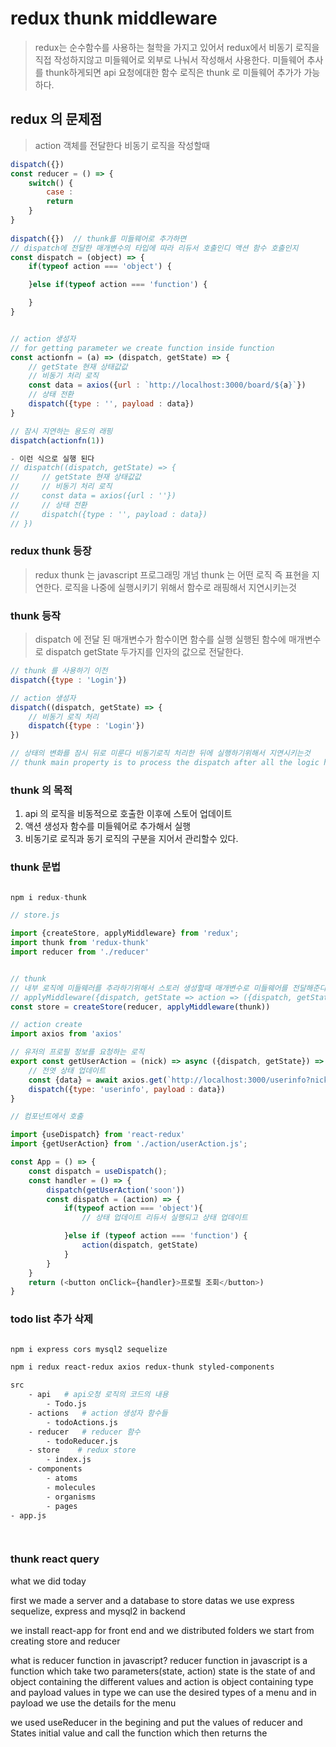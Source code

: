 # redux thunk middleware
> redux는 순수함수를 사용하는 철학을 가지고 있어서
> redux에서 비동기 로직을  직접 작성하지않고 미들웨어로 외부로 나눠서 작성해서 사용한다.
> 미들웨어 추사를 thunk하게되면 api 요청에대한 함수 로직은 thunk 로 미들웨어 추가가 가능하다.

## redux 의 문제점
> action 객체를 전달한다
> 비동기 로직을 작성할때 

```js
dispatch({})
const reducer = () => {
    switch() {
        case :
        return
    }
}
    
dispatch({})  // thunk를 미들웨어로 추가하면
// dispatch에 전달한 매개변수의 타입에 따라 리듀서 호출인디 액션 함수 호출인지
const dispatch = (object) => {
    if(typeof action === 'object') {

    }else if(typeof action === 'function') {

    }
}


// action 생성자
// for getting parameter we create function inside function
const actionfn = (a) => (dispatch, getState) => {
    // getState 현재 상태값값
    // 비동기 처리 로직
    const data = axios({url : `http://localhost:3000/board/${a}`})
    // 상태 전환
    dispatch({type : '', payload : data})
}

// 잠시 지연하는 용도의 래핑
dispatch(actionfn(1))

- 이런 식으로 실행 된다
// dispatch((dispatch, getState) => {
//     // getState 현재 상태값값
//     // 비동기 처리 로직
//     const data = axios({url : ''})
//     // 상태 전환
//     dispatch({type : '', payload : data})
// })
```

### redux thunk 등장
> redux thunk 는 javascript 프로그래밍 개넘
> thunk 는 어떤 로직 즉 표현을 지연한다. 로직을 나중에 실행시키기 위해서 
> 함수로 래핑해서 지연시키는것

### thunk 등작
> dispatch 에 전달 된 매개변수가 함수이면 함수를 실행
> 실행된 함수에 매개변수로 dispatch getState 두가지를 인자의 값으로 전달한다.


```js
// thunk 를 사용하기 이전
dispatch({type : 'Login'})

// action 생성자
dispatch((dispatch, getState) => {
    // 비동기 로직 처리
    dispatch({type : 'Login'})
})

// 상태의 변화를 잠시 뒤로 미룬다 비동기로직 처리한 뒤에 실행하기위해서 지연시키는것
// thunk main property is to process the dispatch after all the logic has been completed processed action function will be processed first and then the dispatch

```

### thunk 의 목적
1. api 의 로직을 비동적으로 호출한 이후에 스토어 업데이트
2. 액션 생성자 함수를 미들웨어로 추가해서 실행
3. 비동기로 로직과 동기 로직의 구분을 지어서 관리할수 있다.

### thunk 문법
```js

npm i redux-thunk

// store.js

import {createStore, applyMiddleware} from 'redux';
import thunk from 'redux-thunk'
import reducer from './reducer'


// thunk
// 내부 로직에 미들웨러를 추라하기위해서 스토러 생성할때 매개변수로 미들웨어를 전달해준다
// applyMiddleware({dispatch, getState => action => ({dispatch, getState} => {})}) function processes in this way
const store = createStore(reducer, applyMiddleware(thunk))

// action create
import axios from 'axios'

// 유저의 프로필 정보를 요청하는 로직
export const getUserAction = (nick) => async ({dispatch, getState}) => {
    // 전엿 상태 업데이트
    const {data} = await axios.get(`http://localhost:3000/userinfo?nick=${nick}`)
    dispatch({type: 'userinfo', payload : data})
} 

// 컴포넌트에서 호출

import {useDispatch} from 'react-redux'
import {getUserAction} from './action/userAction.js';

const App = () => {
    const dispatch = useDispatch();
    const handler = () => {
        dispatch(getUserAction('soon'))
        const dispatch = (action) => {
            if(typeof action === 'object'){
                // 상태 업데이트 리듀서 실행되고 상태 업데이트

            }else if (typeof action === 'function') {
                action(dispatch, getState)
            }
        }
    }
    return (<button onClick={handler}>프로필 조회</button>)
}
```

### todo list 추가 삭제



```sh

npm i express cors mysql2 sequelize

npm i redux react-redux axios redux-thunk styled-components 

src
    - api   # api오청 로직의 코드의 내용
        - Todo.js
    - actions   # action 생성자 함수들 
        - todoActions.js
    - reducer   # reducer 함수
        - todoReducer.js
    - store    # redux store
        - index.js
    - components   
        - atoms
        - molecules
        - organisms
        - pages
- app.js
    



```


### thunk react query




what we did today 
 
first we made a server and a database to store datas
we use express sequelize, express and mysql2 in backend

we install react-app for front end and we distributed folders 
we start from creating store and reducer

what is reducer function in javascript? 
reducer function in javascript is a function which take two parameters(state, action)
state is the state of and object containing the different values
and action is object containing type and payload values 
in type we can use the desired types of a menu and in payload we use the details for the menu

we used useReducer in the begining and put the values of reducer and States initial value and call the function which then returns the 